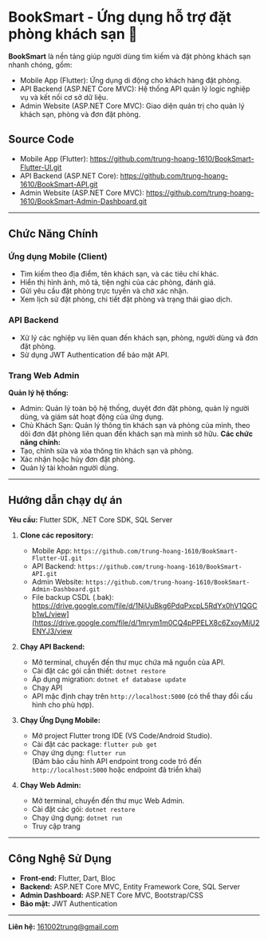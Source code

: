 # BookSmart - Ứng dụng hỗ trợ đặt phòng khách sạn 🏨

**BookSmart** là nền tảng giúp người dùng tìm kiếm và đặt phòng khách sạn nhanh chóng, gồm:  

- Mobile App (Flutter): Ứng dụng di động cho khách hàng đặt phòng.
- API Backend (ASP.NET Core MVC): Hệ thống API quản lý logic nghiệp vụ và kết nối cơ sở dữ liệu.
- Admin Website (ASP.NET Core MVC): Giao diện quản trị cho quản lý khách sạn, phòng và đơn đặt phòng.

## Source Code  
- Mobile App (Flutter): https://github.com/trung-hoang-1610/BookSmart-Flutter-UI.git 
- API Backend (ASP.NET Core): https://github.com/trung-hoang-1610/BookSmart-API.git  
- Admin Website (ASP.NET Core MVC): https://github.com/trung-hoang-1610/BookSmart-Admin-Dashboard.git

---

## Chức Năng Chính
### Ứng dụng Mobile (Client)
- Tìm kiếm theo địa điểm, tên khách sạn, và các tiêu chí khác.
- Hiển thị hình ảnh, mô tả, tiện nghi của các phòng, đánh giá.
- Gửi yêu cầu đặt phòng trực tuyến và chờ xác nhận.
- Xem lịch sử đặt phòng, chi tiết đặt phòng và trạng thái giao dịch.
  
### API Backend
- Xử lý các nghiệp vụ liên quan đến khách sạn, phòng, người dùng và đơn đặt phòng.
- Sử dụng JWT Authentication để bảo mật API.

### Trang Web Admin
**Quản lý hệ thống:**  
  - Admin: Quản lý toàn bộ hệ thống, duyệt đơn đặt phòng, quản lý người dùng, và giám sát hoạt động của ứng dụng.
  - Chủ Khách Sạn: Quản lý thông tin khách sạn và phòng của mình, theo dõi đơn đặt phòng liên quan đến khách sạn mà mình sở hữu.
**Các chức năng chính:**
  - Tạo, chỉnh sửa và xóa thông tin khách sạn và phòng.
  - Xác nhận hoặc hủy đơn đặt phòng.
  - Quản lý tài khoản người dùng.

---

## Hướng dẫn chạy dự án  
**Yêu cầu:** Flutter SDK, .NET Core SDK, SQL Server  
1. **Clone các repository:**
   - Mobile App: `https://github.com/trung-hoang-1610/BookSmart-Flutter-UI.git`
   - API Backend: `https://github.com/trung-hoang-1610/BookSmart-API.git`
   - Admin Website: `https://github.com/trung-hoang-1610/BookSmart-Admin-Dashboard.git`
   - File backup CSDL (.bak): https://drive.google.com/file/d/1NjUuBkg6PdqPxcpL5RdYx0hV1QGCb1wL/view](https://drive.google.com/file/d/1mrym1m0CQ4pPPELX8c6ZxoyMiU2ENYJ3/view

2. **Chạy API Backend:**
   - Mở terminal, chuyển đến thư mục chứa mã nguồn của API.
   - Cài đặt các gói cần thiết: `dotnet restore`
   - Áp dụng migration: `dotnet ef database update`
   - Chạy API
   - API mặc định chạy trên `http://localhost:5000` (có thể thay đổi cấu hình cho phù hợp).

3. **Chạy Ứng Dụng Mobile:**
   - Mở project Flutter trong IDE (VS Code/Android Studio).
   - Cài đặt các package: `flutter pub get`
   - Chạy ứng dụng: `flutter run`  
     (Đảm bảo cấu hình API endpoint trong code trỏ đến `http://localhost:5000` hoặc endpoint đã triển khai)

4. **Chạy Web Admin:**
   - Mở terminal, chuyển đến thư mục Web Admin.
   - Cài đặt các gói: `dotnet restore`
   - Chạy ứng dụng: `dotnet run`
   - Truy cập trang
   
---

## Công Nghệ Sử Dụng

- **Front-end:** Flutter, Dart, Bloc 
- **Backend:** ASP.NET Core MVC, Entity Framework Core, SQL Server
- **Admin Dashboard:** ASP.NET Core MVC, Bootstrap/CSS
- **Bảo mật:** JWT Authentication

---

**Liên hệ:** 161002trung@gmail.com

